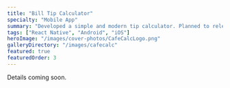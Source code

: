 ```yaml
---
title: "Bill Tip Calculator"
specialty: "Mobile App"
summary: "Developed a simple and modern tip calculator. Planned to release on Google Play and Apple Store in 2025."
tags: ["React Native", "Android", "iOS"]
heroImage: "/images/cover-photos/CafeCalcLogo.png"
galleryDirectory: "/images/cafecalc"
featured: true
featuredOrder: 3
---
```


Details coming soon.